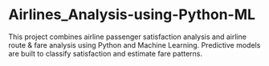 # Airlines_Analysis-using-Python-ML
This project combines airline passenger satisfaction analysis and airline route &amp; fare analysis using Python and Machine Learning. Predictive models are built to classify satisfaction and estimate fare patterns.
